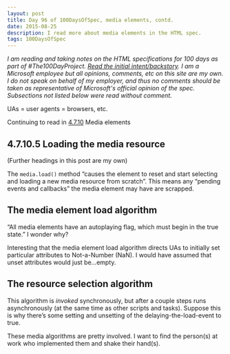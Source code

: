```yaml
---
layout: post
title: Day 96 of 100DaysOfSpec, media elements, contd.
date: 2015-08-25
description: I read more about media elements in the HTML spec.
tags: 100DaysOfSpec
---
```


*I am reading and taking notes on the HTML specifications for 100 days as part of #The100DayProject. [Read the initial intent/backstory](http://melanie-richards.com/blog/100-day-project). I am a Microsoft employee but all opinions, comments, etc on this site are my own. I do not speak on behalf of my employer, and thus no comments should be taken as representative of Microsoft's official opinion of the spec. Subsections not listed below were read without comment.*

UAs = user agents = browsers, etc.

Continuing to read in [4.7.10](http://www.w3.org/TR/html5/embedded-content-0.html#media-elements) Media elements

## 4.7.10.5 Loading the media resource

(Further headings in this post are my own)

The `media.load()` method “causes the element to reset and start selecting and loading a new media resource from scratch”. This means any “pending events and callbacks” the media element may have are scrapped.

## The media element load algorithm

“All media elements have an autoplaying flag, which must begin in the true state.” I wonder why?

Interesting that the media element load algorithm directs UAs to initially set particular attributes to Not-a-Number (NaN). I would have assumed that unset attributes would just be…empty.

## The resource selection algorithm

This algorithm is *invoked* synchronously, but after a couple steps runs asynchronously (at the same time as other scripts and tasks). Suppose this is why there’s some setting and unsetting of the delaying-the-load-event to true.

These media algorithms are pretty involved. I want to find the person(s) at work who implemented them and shake their hand(s).